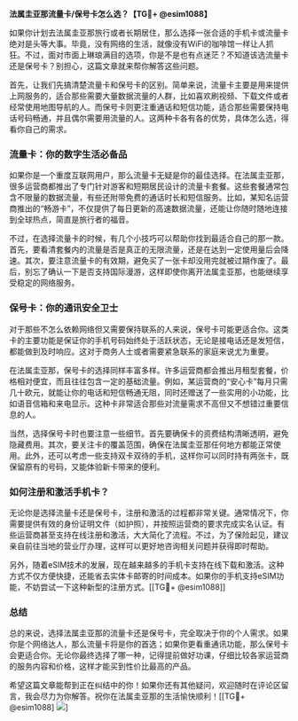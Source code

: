 **法属圭亚那流量卡/保号卡怎么选？【TG💪+ @esim1088】**

如果你计划去法属圭亚那旅行或者长期居住，那么选择一张合适的手机卡或流量卡绝对是头等大事。毕竟，没有网络的生活，就像没有WiFi的咖啡馆一样让人抓狂。不过，面对市面上琳琅满目的选项，你是不是也有点迷茫？不知道该选流量卡还是保号卡？别担心，这篇文章就来帮你解答这些问题。

首先，让我们先搞清楚流量卡和保号卡的区别。简单来说，流量卡主要是用来提供上网服务的，适合那些需要大量数据流量的人群，比如喜欢刷视频、下载文件或者经常使用地图导航的人。而保号卡则更注重通话和短信功能，适合那些需要保持电话号码畅通，并且偶尔需要用流量的人。这两种卡各有各的优势，具体怎么选，得看你自己的需求。

### **流量卡：你的数字生活必备品**

如果你是一个重度互联网用户，那么流量卡无疑是你的最佳选择。在法属圭亚那，很多运营商都推出了专门针对游客和短期居民设计的流量卡套餐。这些套餐通常包含不限量的数据流量，有些还附带免费的通话时长和短信服务。比如，某知名运营商推出的“畅游卡”，不仅提供了每日更新的高速数据流量，还能让你随时随地连接到全球热点，简直是旅行者的福音。

不过，在选择流量卡的时候，有几个小技巧可以帮助你找到最适合自己的那一款。首先，要看清套餐内的流量是否是真正的无限流量，还是在达到一定使用量后会降速。其次，要注意流量卡的有效期，避免买了一张卡却没用完就被过期作废了。最后，别忘了确认一下是否支持国际漫游，这样即使你离开法属圭亚那，也能继续享受稳定的网络服务。

### **保号卡：你的通讯安全卫士**

对于那些不怎么依赖网络但又需要保持联系的人来说，保号卡可能更适合你。这类卡的主要功能是保证你的手机号码始终处于活跃状态，无论是接电话还是发短信，都能做到及时响应。这对于商务人士或者需要紧急联系的家庭来说尤为重要。

在法属圭亚那，保号卡的选择同样丰富多样。许多运营商都会推出月租型套餐，价格相对便宜，而且往往包含一定的基础流量。例如，某运营商的“安心卡”每月只需几十欧元，就能让你的电话和短信畅通无阻，同时还赠送了一些实用的小功能，比如语音信箱和来电显示。这种卡非常适合那些对流量需求不高但又不想错过重要信息的人。

当然，选择保号卡时也要注意一些细节。首先要确保卡的资费结构清晰透明，避免隐藏费用。其次，要关注卡的覆盖范围，确保在法属圭亚那任何地方都能正常使用。此外，还可以考虑一些支持双卡双待的手机，这样你可以同时持有两张卡，既保留原有的号码，又能体验新卡带来的便利。

### **如何注册和激活手机卡？**

无论你是选择流量卡还是保号卡，注册和激活的过程都非常关键。通常情况下，你需要提供有效的身份证明文件（如护照），并按照运营商的要求完成实名认证。有些运营商甚至支持在线注册和激活，大大简化了流程。不过，为了保险起见，建议亲自前往当地的营业厅办理，这样可以更好地咨询相关问题并获得即时帮助。

另外，随着eSIM技术的发展，现在越来越多的手机卡支持在线下载和激活。这种方式不仅方便快捷，还能省去实体卡邮寄的时间成本。如果你的手机支持eSIM功能，不妨尝试一下这种新型的注册方式。[[TG💪+ @esim1088]]

### **总结**

总的来说，选择法属圭亚那的流量卡还是保号卡，完全取决于你的个人需求。如果你是个网络达人，那么流量卡将是你的首选；如果你更看重通讯功能，那么保号卡会更适合你。无论你最终选择了哪一种，记得提前做好功课，仔细比较各家运营商的服务内容和价格，这样才能买到性价比最高的产品。

希望这篇文章能帮到正在纠结中的你！如果你还有其他疑问，欢迎随时在评论区留言，我会尽力为你解答。祝你在法属圭亚那的生活愉快顺利！[[TG💪+ @esim1088] ![](https://i.postimg.cc/4NQfJmqS/Snipaste-2025-05-13-00-14-12.png)]